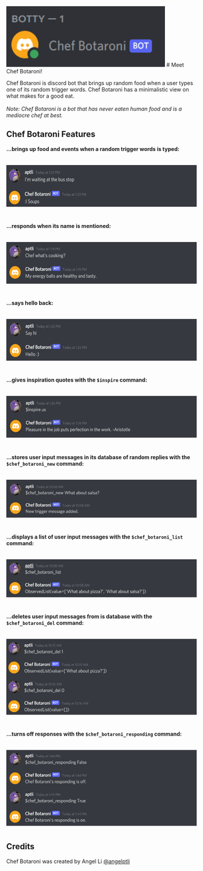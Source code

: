 <img src="images/chef_botaroni_online.png" width="420" height="160">
# Meet Chef Botaroni!

Chef Botaroni is discord bot that brings up random food when a user types one of its random trigger words. Chef Botaroni has a minimalistic view on what makes for a good eat. <br/>
<br/>
*Note: Chef Botaroni is a bot that has never eaten human food and is a mediocre chef at best.*

## Chef Botaroni Features
**...brings up food and events when a random trigger words is typed:**<br/><br/>
&nbsp;&nbsp;&nbsp;&nbsp;<img src="images/chef_botaroni_random_reply.png" width="600" height="110">
#

**...responds when its name is mentioned:**<br/><br/>
&nbsp;&nbsp;&nbsp;&nbsp;<img src="images/chef_botaroni_name_mention.png" width="600" height="110">
#

**...says hello back:**<br/><br/>
&nbsp;&nbsp;&nbsp;&nbsp;<img src="images/chef_botaroni_say_hi.png" width="600" height="110">
#

**...gives inspiration quotes with the `$inspire` command:**<br/><br/>
&nbsp;&nbsp;&nbsp;&nbsp;<img src="images/chef_botaroni_inspire_quote.png" width="600" height="110">
#

**...stores user input messages in its database of random replies with the `$chef_botaroni_new` command:**<br/><br/>
&nbsp;&nbsp;&nbsp;&nbsp;<img src="images/chef_botaroni_new_user_msg.png" width="600" height="100">
#

**...displays a list of user input messages with the `$chef_botaroni_list` command:**<br/><br/>
&nbsp;&nbsp;&nbsp;&nbsp;<img src="images/chef_botaroni_db_list.png" width="600" height="100">
#

**...deletes user input messages from is database with the `$chef_botaroni_del` command:**<br/><br/>
&nbsp;&nbsp;&nbsp;&nbsp;<img src="images/chef_botaroni_del_db_item.png" width="600" height="200">
#

**...turns off responses with the `$chef_botaroni_responding` command:**<br/><br/>
&nbsp;&nbsp;&nbsp;&nbsp;<img src="images/chef_botaroni_response_settings.png" width="600" height="200">
#

## Credits
Chef Botaroni was created by Angel Li [@angelptli](https://github.com/angelptli)